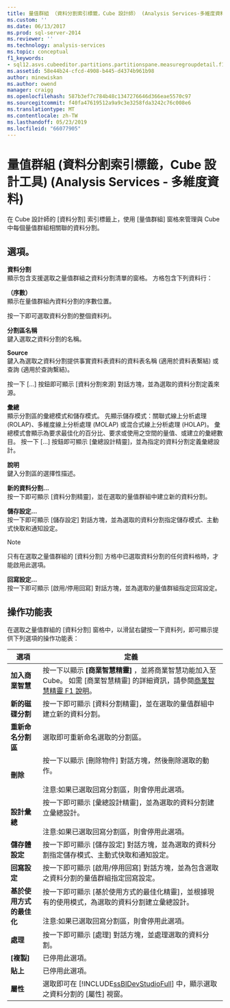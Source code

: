 ```yaml
---
title: 量值群組 （資料分割索引標籤，Cube 設計師） (Analysis Services-多維度資料) |Microsoft Docs
ms.custom: ''
ms.date: 06/13/2017
ms.prod: sql-server-2014
ms.reviewer: ''
ms.technology: analysis-services
ms.topic: conceptual
f1_keywords:
- sql12.asvs.cubeeditor.partitions.partitionspane.measuregroupdetail.f1
ms.assetid: 58e44b24-cfcd-4908-b445-d4374b961b98
author: minewiskan
ms.author: owend
manager: craigg
ms.openlocfilehash: 587b3ef7c784b48c1347276646d366eae5570c97
ms.sourcegitcommit: f40fa47619512a9a9c3e3258fda3242c76c008e6
ms.translationtype: MT
ms.contentlocale: zh-TW
ms.lasthandoff: 05/23/2019
ms.locfileid: "66077905"
---
```

# <a name="measure-groups-partitions-tab-cube-designer-analysis-services---multidimensional-data"></a>量值群組 (資料分割索引標籤，Cube 設計工具) (Analysis Services - 多維度資料)
  在 Cube 設計師的 [資料分割] 索引標籤上，使用 [量值群組] 窗格來管理與 Cube 中每個量值群組相關聯的資料分割。  
  
## <a name="options"></a>選項。  
 **資料分割**  
 顯示包含支援選取之量值群組之資料分割清單的窗格。 方格包含下列資料行：  
  
 **（序數）**  
 顯示在量值群組內資料分割的序數位置。  
  
 按一下即可選取資料分割的整個資料列。  
  
 **分割區名稱**  
 鍵入選取之資料分割的名稱。  
  
 **Source**  
 鍵入為選取之資料分割提供事實資料表資料的資料表名稱 (適用於資料表繫結) 或查詢 (適用於查詢繫結)。  
  
 按一下 [...] 按鈕即可顯示 [資料分割來源] 對話方塊，並為選取的資料分割定義來源。  
  
 **彙總**  
 顯示分割區的彙總模式和儲存模式。 先顯示儲存模式：關聯式線上分析處理 (ROLAP)、多維度線上分析處理 (MOLAP) 或混合式線上分析處理 (HOLAP)。 彙總模式會顯示為要求最佳化的百分比、要求或使用之空間的量值、或建立的彙總數目。 按一下 [...] 按鈕即可顯示 [彙總設計精靈]，並為指定的資料分割定義彙總設計。  
  
 **說明**  
 鍵入分割區的選擇性描述。  
  
 **新的資料分割...**  
 按一下即可顯示 [資料分割精靈]，並在選取的量值群組中建立新的資料分割。  
  
 **儲存設定...**  
 按一下即可顯示 [儲存設定] 對話方塊，並為選取的資料分割指定儲存模式、主動式快取和通知設定。  
  
> [!NOTE]  
>  只有在選取之量值群組的 [資料分割] 方格中已選取資料分割的任何資料格時，才能啟用此選項。  
  
 **回寫設定...**  
 按一下即可顯示 [啟用/停用回寫] 對話方塊，並為選取的量值群組指定回寫設定。  
  
## <a name="context-menu"></a>操作功能表  
 在選取之量值群組的 [資料分割] 窗格中，以滑鼠右鍵按一下資料列，即可顯示提供下列選項的操作功能表：  
  
|選項|定義|  
|------------|----------------|  
|**加入商業智慧**|按一下以顯示 **[商業智慧精靈]** ，並將商業智慧功能加入至 Cube。 如需 [商業智慧精靈] 的詳細資訊，請參閱[商業智慧精靈 F1 說明](business-intelligence-wizard-f1-help.md)。|  
|**新的磁碟分割**|按一下即可顯示 [資料分割精靈]，並在選取的量值群組中建立新的資料分割。|  
|**重新命名分割區**|選取即可重新命名選取的分割區。|  
|**刪除**|按一下以顯示 [刪除物件] 對話方塊，然後刪除選取的動作。<br /><br /> 注意:如果已選取回寫分割區，則會停用此選項。|  
|**設計彙總**|按一下即可顯示 [彙總設計精靈]，並為選取的資料分割建立彙總設計。<br /><br /> 注意:如果已選取回寫分割區，則會停用此選項。|  
|**儲存體設定**|按一下即可顯示 [儲存設定] 對話方塊，並為選取的資料分割指定儲存模式、主動式快取和通知設定。|  
|**回寫設定**|按一下即可顯示 [啟用/停用回寫] 對話方塊，並為包含選取之資料分割的量值群組指定回寫設定。|  
|**基於使用方式的最佳化**|按一下即可顯示 [基於使用方式的最佳化精靈]，並根據現有的使用模式，為選取的資料分割建立彙總設計。<br /><br /> 注意:如果已選取回寫分割區，則會停用此選項。|  
|**處理**|按一下即可顯示 [處理] 對話方塊，並處理選取的資料分割。|  
|**[複製]**|已停用此選項。|  
|**貼上**|已停用此選項。|  
|**屬性**|選取即可在 [!INCLUDE[ssBIDevStudioFull](../includes/ssbidevstudiofull-md.md)] 中，顯示選取之資料分割的 [屬性] 視窗。|  
  
  
